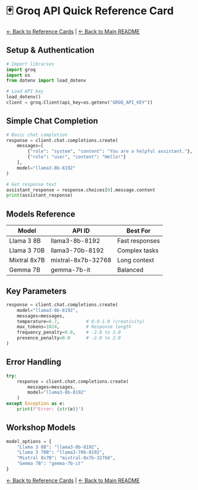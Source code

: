 # 🃏 Groq API Quick Reference Card

[← Back to Reference Cards](README.md) | [← Back to Main README](../README.md)

## Setup & Authentication

```python
# Import libraries
import groq
import os
from dotenv import load_dotenv

# Load API key
load_dotenv()
client = groq.Client(api_key=os.getenv("GROQ_API_KEY"))
```

## Simple Chat Completion

```python
# Basic chat completion
response = client.chat.completions.create(
    messages=[
        {"role": "system", "content": "You are a helpful assistant."},
        {"role": "user", "content": "Hello!"}
    ],
    model="llama3-8b-8192"
)

# Get response text
assistant_response = response.choices[0].message.content
print(assistant_response)
```

## Models Reference

| Model | API ID | Best For |
|-------|--------|----------|
| Llama 3 8B | llama3-8b-8192 | Fast responses |
| Llama 3 70B | llama3-70b-8192 | Complex tasks |
| Mixtral 8x7B | mixtral-8x7b-32768 | Long context |
| Gemma 7B | gemma-7b-it | Balanced |

## Key Parameters

```python
response = client.chat.completions.create(
    model="llama3-8b-8192",
    messages=messages,
    temperature=0.7,          # 0.0-1.0 (creativity)
    max_tokens=1024,          # Response length
    frequency_penalty=0.0,    # -2.0 to 2.0
    presence_penalty=0.0      # -2.0 to 2.0
)
```

## Error Handling

```python
try:
    response = client.chat.completions.create(
        messages=messages,
        model="llama3-8b-8192"
    )
except Exception as e:
    print(f"Error: {str(e)}")
```

## Workshop Models

```python
model_options = {
    "Llama 3 8B": "llama3-8b-8192",
    "Llama 3 70B": "llama3-70b-8192",
    "Mixtral 8x7B": "mixtral-8x7b-32768",
    "Gemma 7B": "gemma-7b-it"
}
```

[← Back to Reference Cards](README.md) | [← Back to Main README](../README.md)